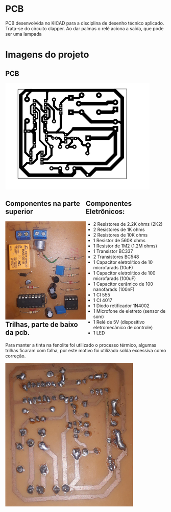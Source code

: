 <!DOCTYPE html>
<html lang="pt-br">
<head>
    <meta charset="UTF-8">
    <meta name="viewport" content="width=device-width, initial-scale=1.0">

# PCB
<p>
PCB desenvolvida no KICAD para a disciplina de desenho técnico aplicado.  
Trata-se do circuito clapper. Ao dar palmas o relé aciona a saída, que pode ser uma lampada</p>
  <h1>Imagens do projeto</h1>
</head>
<body>
<h2>PCB</h2>
<img src="image.png" alt="PCB">
<div style="width: 100%;">
    <div style="float: left; width: 50%;">
        <h2>Componentes na parte superior</h2>    
        <img src="pcb-cima_r.jpg" alt="PCB CIMA">
    </div>
    <div style="float: right; width: 50%;">
        <h2>Componentes Eletrônicos:</h2>
        <ul>
            <li>2 Resistores de 2.2K ohms (2K2)</li>
            <li>2 Resistores de 1K ohms</li>
            <li>2 Resistores de 10K ohms</li>
            <li>1 Resistor de 560K ohms</li>
            <li>1 Resistor de 1M2 (1.2M ohms)</li>
            <li>1 Transistor BC337</li>
            <li>2 Transistores BC548</li>
            <li>1 Capacitor eletrolítico de 10 microfarads (10uF)</li>
            <li>1 Capacitor eletrolítico de 100 microfarads (100uF)</li>
            <li>1 Capacitor cerâmico de 100 nanofarads (100nF)</li>
            <li>1 CI 555 </li>
            <li>1 CI 4017 </li>
            <li>1 Diodo retificador 1N4002</li>
            <li>1 Microfone de eletreto (sensor de som)</li>
            <li>1 Relé de 5V (dispositivo eletromecânico de controle)</li>
            <li>1 LED </li>
        </ul>
    </div>
</div>
<h2>Trilhas, parte de baixo da pcb.</h2>
<p> Para manter a tinta na fenolite foi utilizado o processo térmico, algumas trilhas ficaram com falha, por este motivo foi utilizado solda excessiva como correção.</p>
<img src="pcb-baixo_r.jpg" alt="PCB BAIXO">


</body>
</html>
    
